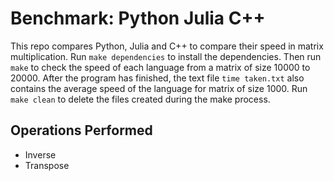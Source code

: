 # Benchmark: Python Julia C++

This repo compares Python, Julia and C++ to compare their speed in matrix multiplication. Run `make dependencies` to install the dependencies.
Then run `make` to check the speed of each language from a matrix of size 10000 to 20000. After the program has finished, the text file 
`time taken.txt` also contains the average speed of the language for matrix of size 1000. Run `make clean` to delete the files created 
during the make process.

## Operations Performed

* Inverse
* Transpose
